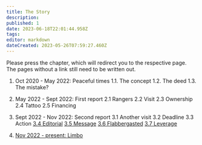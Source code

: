 ```yaml
---
title: The Story
description: 
published: 1
date: 2023-06-18T22:01:44.958Z
tags: 
editor: markdown
dateCreated: 2023-05-26T07:59:27.460Z
---
```


Please press the chapter, which will redirect you to the respective page.
The pages without a link still need to be written out.

1. Oct 2020 - May 2022: Peaceful times
   1.1. The concept
   1.2. The deed
   1.3. The mistake?

2. May 2022 - Sept 2022: First report
   2.1 Rangers
   2.2 Visit
   2.3 Ownership
   2.4 Tattoo
   2.5 Financing

3. Sept 2022 - Nov 2022: Second report
   3.1 Another visit
   3.2 Deadline
   3.3 Action
   [3.4 Editorial](https://cahcaw.nl/en/3_4_Editorial)
   [3.5 Message](https://cahcaw.nl/en/3_5_Message)
   [3.6 Flabbergasted](https://cahcaw.nl/en/3_6_Flabbergasted)
   [3.7 Leverage](https://cahcaw.nl/en/3_7_Leverage)

4. [Nov 2022 - present: Limbo](https://cahcaw.nl/en/4_0_Limbo)